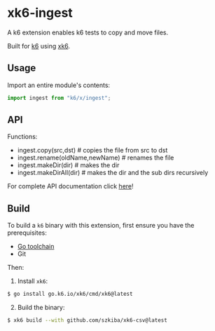 # xk6-ingest

A k6 extension enables k6 tests to copy and move files.

Built for [k6](https://go.k6.io/k6) using [xk6](https://github.com/grafana/xk6).

## Usage

Import an entire module's contents:
```JavaScript
import ingest from "k6/x/ingest";
```

## API

Functions:
- ingest.copy(src,dst) # copies the file from src to dst
- ingest.rename(oldName,newName) # renames the file
- ingest.makeDir(dir) # makes the dir
- ingest.makeDirAll(dir) # makes the dir and the sub dirs recursively

For complete API documentation click [here](docs/README.md)!

## Build

To build a `k6` binary with this extension, first ensure you have the prerequisites:

- [Go toolchain](https://go101.org/article/go-toolchain.html)
- Git

Then:

1. Install `xk6`:
  ```bash
  $ go install go.k6.io/xk6/cmd/xk6@latest
  ```

2. Build the binary:
  ```bash
  $ xk6 build --with github.com/szkiba/xk6-csv@latest
  ```